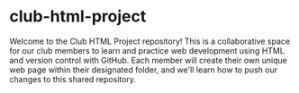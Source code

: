 # club-html-project
Welcome to the Club HTML Project repository! This is a collaborative space for our club members to learn and practice web development using HTML and version control with GitHub. Each member will create their own unique web page within their designated folder, and we'll learn how to push our changes to this shared repository.
